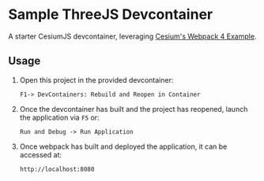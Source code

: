 # Sample ThreeJS Devcontainer
A starter CesiumJS devcontainer, leveraging [Cesium's Webpack 4 Example](https://github.com/CesiumGS/cesium-webpack-example/tree/main/webpack-4).

## Usage
1. Open this project in the provided devcontainer:
    ```
    F1-> DevContainers: Rebuild and Reopen in Container
    ```

1. Once the devcontainer has built and the project has reopened, launch the application via `F5` or:
    ```
    Run and Debug -> Run Application
    ```

1. Once webpack has built and deployed the application, it can be accessed at:
    ```
    http://localhost:8080
    ```